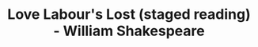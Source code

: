 ---
layout: production
title: Love Labour's Lost (staged reading) - William Shakespeare
dates: January 29, 2011
location: Titzal Café

synopsis: The King of Navarre and three of his companions vow to avoid the company of women in order to pursue intense studies only to be interrupted by the Princess of France and her lovely companions.  A comedy ensues in this modern hipster urban environment.

production:
  - name: Ben Aldred
    title: Director
    bio_url: http://accidentalshakespeare.com/about/company/ben_aldred


cast:
- actor: Julia Kessler
  role: Princess
  actor_bio_url: http://accidentalshakespeare.com/about/company/julia_kessler
- actor: Jared McDaris
  role: Don Armando
  actor_bio_url: http://accidentalshakespeare.com/about/company/jared_mcdaris
- actor: Kelly Lynn Hogan
  role: Maria
  actor_bio_url: http://accidentalshakespeare.com/about/company/kelly_lynn_hogan
- actor: Kate Suffern
  role: Rosaline
  actor_bio_url: http://accidentalshakespeare.com/about/company/kate_suffern
- actor: Kristie Forsch
  role: Jacquenetta
  actor_bio_url: http://accidentalshakespeare.com/about/company/kristie_forsch
- actor: Lane Flores
  role: Moth/Boyet
  actor_bio_url: http://accidentalshakespeare.com/about/company/lane_flores
- actor: Richard Alpert
  role: Holofernes
  actor_bio_url: http://accidentalshakespeare.com/about/company/richard_alpert
- actor: Ryan Simmons
  role: George Seacoa
  actor_bio_url: http://accidentalshakespeare.com/about/company/ryan_simmons
- actor: Eli Branson
  role: Berown
  actor_bio_url: http://accidentalshakespeare.com/about/company/eli_branson
- actor: Gary Henderson
  role: Longaville
  actor_bio_url: http://accidentalshakespeare.com/about/company/gary_henderson
- actor: Greg Pragel
  role: Costard
  actor_bio_url: http://accidentalshakespeare.com/about/company/greg_pragel

---